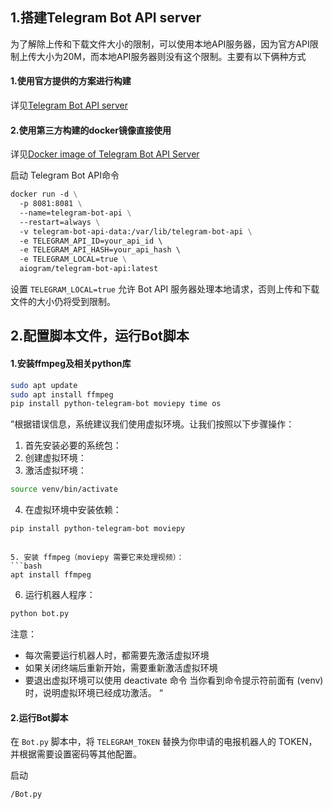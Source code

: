 ## 1.搭建Telegram Bot API server

为了解除上传和下载文件大小的限制，可以使用本地API服务器，因为官方API限制上传大小为20M，而本地API服务器则没有这个限制。主要有以下俩种方式

#### 1.使用官方提供的方案进行构建

详见[Telegram Bot API server ](https://github.com/tdlib/telegram-bot-api)

#### 2.使用第三方构建的docker镜像直接使用

详见[Docker image of Telegram Bot API Server ](https://github.com/aiogram/telegram-bot-api)

启动 Telegram Bot API命令

```dockerfile
docker run -d \
  -p 8081:8081 \
  --name=telegram-bot-api \
  --restart=always \
  -v telegram-bot-api-data:/var/lib/telegram-bot-api \
  -e TELEGRAM_API_ID=your_api_id \  
  -e TELEGRAM_API_HASH=your_api_hash \ 
  -e TELEGRAM_LOCAL=true \
  aiogram/telegram-bot-api:latest
```


设置 `TELEGRAM_LOCAL=true` 允许 Bot API 服务器处理本地请求，否则上传和下载文件的大小仍将受到限制。

## 2.配置脚本文件，运行Bot脚本

#### 1.安装ffmpeg及相关python库

```bash
sudo apt update 
sudo apt install ffmpeg
pip install python-telegram-bot moviepy time os
```
”根据错误信息，系统建议我们使用虚拟环境。让我们按照以下步骤操作：

1. 首先安装必要的系统包：
2. 创建虚拟环境：
3. 激活虚拟环境：
```bash
source venv/bin/activate
 ```

4. 在虚拟环境中安装依赖：
```bash
pip install python-telegram-bot moviepy
 ```
```

5. 安装 ffmpeg（moviepy 需要它来处理视频）：
```bash
apt install ffmpeg
 ```

6. 运行机器人程序：
```bash
python bot.py
 ```

注意：

- 每次需要运行机器人时，都需要先激活虚拟环境
- 如果关闭终端后重新开始，需要重新激活虚拟环境
- 要退出虚拟环境可以使用 deactivate 命令
当你看到命令提示符前面有 (venv) 时，说明虚拟环境已经成功激活。
“
#### 2.运行Bot脚本

在 `Bot.py` 脚本中，将 `TELEGRAM_TOKEN` 替换为你申请的电报机器人的 TOKEN，并根据需要设置密码等其他配置。

启动

```bash
/Bot.py
```







